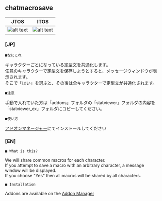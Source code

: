 chatmacrosave
--
|JTOS|ITOS|
|---|---|
|![alt text](https://i.imgur.com/0gL8gLj.png "JP Screenshot")|![alt text](https://i.imgur.com/KGPpOGy.png "Screenshot")|

### [JP]

	■なにこれ

キャラクターごとになっている定型文を共通化します。  
任意のキャラクターで定型文を保存しようとすると、メッセージウィンドウが表示されます。  
そこで「はい」を選ぶと、その後は全キャラクターで定型文が共通化されます。  

	■注意

手動で入れていた方は「addons」フォルダの「statviewer」フォルダの内容を「statviewer_ex」フォルダにコピーしてください。  


	■使い方

[アドオンマネージャー](https://github.com/JTosAddon/Tree-of-Savior-Addon-Manager/releases)にてインストールしてください


### [EN]

	■ What is this?

We will share common macros for each character.  
If you attempt to save a macro with an arbitrary character, a message window will be displayed.  
If you choose "Yes" then all macros will be shared by all characters.  

	■ Installation

Addons are available on the [Addon Manager](https://github.com/JTosAddon/Tree-of-Savior-Addon-Manager/releases)
